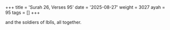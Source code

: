 +++
title = 'Surah 26, Verses 95'
date = '2025-08-27'
weight = 3027
ayah = 95
tags = []
+++

and the soldiers of Iblîs, all together.